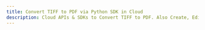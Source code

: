 ---title: Convert TIFF to PDF via Python SDK in Clouddescription: Cloud APIs & SDKs to Convert TIFF to PDF. Also Create, Edit & Render Microsoft Word & OpenOffice documents in the Cloud.---